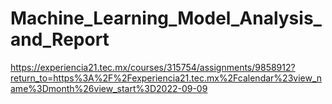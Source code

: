 # Machine_Learning_Model_Analysis_and_Report
https://experiencia21.tec.mx/courses/315754/assignments/9858912?return_to=https%3A%2F%2Fexperiencia21.tec.mx%2Fcalendar%23view_name%3Dmonth%26view_start%3D2022-09-09
